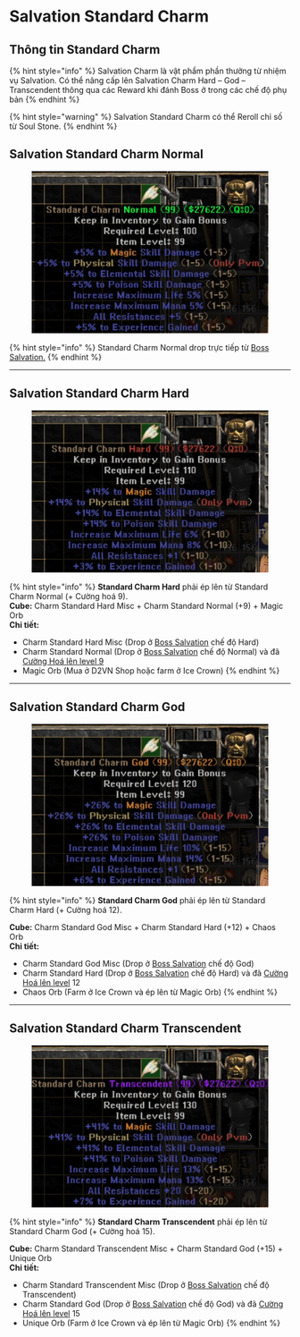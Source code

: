 # Salvation Standard Charm

## Thông tin Standard Charm

{% hint style="info" %}
Salvation Charm là vật phẩm phần thưởng từ nhiệm vụ Salvation. Có thể nâng cấp lên Salvation Charm Hard – God – Transcendent thông qua các Reward khi đánh Boss ở trong các chế độ phụ bản
{% endhint %}

{% hint style="warning" %}
Salvation Standard Charm có thể Reroll chỉ số từ Soul Stone.
{% endhint %}

## **Salvation Standard Charm Normal**

<figure><img src="../../../.gitbook/assets/image.png" alt="" width="456"><figcaption></figcaption></figure>

{% hint style="info" %}
Standard Charm Normal drop trực tiếp từ [Boss Salvation.](../../../wiki/advanced-quests/salvation-tower.md)&#x20;
{% endhint %}



***

## **Salvation Standard Charm Hard**

<figure><img src="../../../.gitbook/assets/image (1).png" alt="" width="456"><figcaption></figcaption></figure>

{% hint style="info" %}
**Standard Charm Hard** phải ép lên từ Standard Charm Normal (+ Cường hoá 9).\
**Cube:** Charm Standard Hard Misc + Charm Standard Normal (+9) + Magic Orb\
**Chi tiết:**

* Charm Standard Hard Misc (Drop ở [Boss Salvation](../../../wiki/advanced-quests/salvation-tower.md) chế độ Hard)
* Charm Standard Normal (Drop ở [Boss Salvation](../../../wiki/advanced-quests/salvation-tower.md) chế độ Normal) và đã [Cường Hoá lên level 9](cuong-hoa.md)
* Magic Orb (Mua ở D2VN Shop hoặc farm ở Ice Crown)
{% endhint %}



***

## **Salvation Standard Charm God**

<figure><img src="../../../.gitbook/assets/image (2).png" alt="" width="456"><figcaption></figcaption></figure>

{% hint style="info" %}
**Standard Charm God** phải ép lên từ Standard Charm Hard (+ Cường hoá 12).

**Cube:** Charm Standard God Misc + Charm Standard Hard (+12) + Chaos Orb\
**Chi tiết:**

* Charm Standard God Misc (Drop ở [Boss Salvation](../../../wiki/advanced-quests/salvation-tower.md) chế độ God)
* Charm Standard Hard (Drop ở [Boss Salvation](../../../wiki/advanced-quests/salvation-tower.md) chế độ Hard) và đã [Cường Hoá lên level](cuong-hoa.md) 12
* Chaos Orb (Farm ở Ice Crown và ép lên từ Magic Orb)
{% endhint %}



***

## **Salvation Standard Charm Transcendent**

<figure><img src="../../../.gitbook/assets/image (3).png" alt="" width="456"><figcaption></figcaption></figure>

{% hint style="info" %}
**Standard Charm Transcendent** phải ép lên từ Standard Charm God (+ Cường hoá 15).

**Cube:** Charm Standard Transcendent Misc + Charm Standard God (+15) + Unique Orb\
**Chi tiết:**

* Charm Standard Transcendent Misc (Drop ở [Boss Salvation](../../../wiki/advanced-quests/salvation-tower.md) chế độ Transcendent)
* Charm Standard God (Drop ở [Boss Salvation](../../../wiki/advanced-quests/salvation-tower.md) chế độ God) và đã [Cường Hoá lên level](cuong-hoa.md) 15
* Unique Orb (Farm ở Ice Crown và ép lên từ Magic Orb)
{% endhint %}
